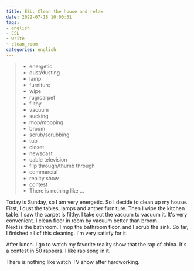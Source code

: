 ```yaml
---
title: ESL: Clean the house and relax
date: 2022-07-18 10:00:51
tags: 
- english
- ESL
- write
- clean_room
categories: english
---
```

<!--more-->
> - energetic
> - dust/dusting
> - lamp
> - furniture
> - wipe
> - rug/carpet
> - filthy
> - vacuum
> - sucking
> - mop/mopping
> - broom
> - scrub/scrubbing
> - tub
> - closet
> - newscast
> - cable television
> - flip through/thumb through
> - commercial
> - reality show
> - contest
> - There is nothing like ...

Today is Sunday, so I am very energetic.
So I decide to clean up my house.
First, I dust the tables, lamps and anther furniture.
Then I wipe the kitchen table.
I saw the carpet is filthy.
I take out the vacuum to vacuum it.
It's very convenient.
I clean floor in room by vacuum better than broom.  
Next is the bathroom.
I mop the bathroom floor, and I scrub the sink.
So far, I finished all of this cleaning.
I'm very satisfy for it.

After lunch.
I go to watch my favorite reality show that the rap of china. 
It's a contest in 50 rappers.
I like rap song in it.

There is nothing like watch TV show after hardworking.
